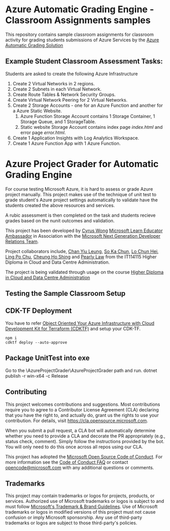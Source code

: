 # Azure Automatic Grading Engine - Classroom Assignments samples

This repository contains sample classroom assignments for classroom activity for grading students submissions of Azure Services by the [Azure Automatic Grading Solution](http://github.com/microsoft/azureautomaticgradingengine)

## Example Student Classroom Assessment Tasks:

Students are asked to create the following Azure Infrastructure 

1. Create 2 Virtual Networks in 2 regions.
2. Create 2 Subnets in each Virtual Network.
3. Create Route Tables & Network Security Groups.
4. Create Virtual Network Peering for 2 Virtual Networks.
5. Create 2 Storage Accounts - one for an Azure Function and another for a Azure Static Website.
    1. Azure Function Storage Account contains 1 Storage Container, 1 Storage Queue, and 1 StorageTable.
    2. Static website Storage Account contains index page *index.html* and error page *error.html*.
6. Create 1 Application Insights with Log Analytics Workspace.
7. Create 1 Azure Function App with 1 Azure Function.

# Azure Project Grader for Automatic Grading Engine 

For course testing Microsoft Azure, it is hard to assess or grade Azure project manually. This project makes use of the technique of unit test to grade student's Azure project settings automatically to validate have the students created the above resources and services.

A rubic assessment is then completed on the task and students recieve grades based on the nunit outcomes and validation. 

This project has been developed by [Cyrus Wong]( https://www.linkedin.com/in/cyruswong) [Microsoft Learn Educator Ambassador](https://docs.microsoft.com/learn/roles/educator/learn-for-educators-overview) in Association with the [Microsoft Next Generation Developer Relations Team](https://techcommunity.microsoft.com/t5/educator-developer-blog/bg-p/EducatorDeveloperBlog?WT.mc_id=academic-39457-leestott).

Project collaborators include, [Chan Yiu Leung](https://www.linkedin.com/in/hadeschan/), [So Ka Chun](https://www.linkedin.com/in/so-ka-chun-0643971a5/), [Lo Chun Hei](https://www.linkedin.com/in/chunhei-lo-86a9301b5/), [Ling Po Chu](https://www.linkedin.com/in/po-chu-ling-88392b1b5/), [Cheung Ho Shing](https://www.linkedin.com/in/cheunghoshing/) and [Pearly Law](https://www.linkedin.com/in/mei-ching-pearly-jean-law-172707171/) from the IT114115 Higher Diploma in Cloud and Data Centre Administration.

The project is being validated through usage on the course [Higher Diploma in Cloud and Data Centre Administration](https://www.vtc.edu.hk/admission/en/programme/it114115-higher-diploma-in-cloud-and-data-centre-administration/)

## Testing the Sample Classroom Setup 

## CDK-TF Deployment 
You have to refer [Object Oriented Your Azure Infrastructure with Cloud Development Kit for Terraform (CDKTF)](https://techcommunity.microsoft.com/t5/educator-developer-blog/object-oriented-your-azure-infrastructure-with-cloud-development/ba-p/3474715) and setup your CDK-TF.
```
npm i
cdktf deploy --auto-approve
```


## Package UnitTest into exe
Go to the \AzureProjectGrader\AzureProjectGrader path and run.
dotnet publish -r win-x64 -c Release


## Contributing

This project welcomes contributions and suggestions.  Most contributions require you to agree to a
Contributor License Agreement (CLA) declaring that you have the right to, and actually do, grant us
the rights to use your contribution. For details, visit https://cla.opensource.microsoft.com.

When you submit a pull request, a CLA bot will automatically determine whether you need to provide
a CLA and decorate the PR appropriately (e.g., status check, comment). Simply follow the instructions
provided by the bot. You will only need to do this once across all repos using our CLA.

This project has adopted the [Microsoft Open Source Code of Conduct](https://opensource.microsoft.com/codeofconduct/).
For more information see the [Code of Conduct FAQ](https://opensource.microsoft.com/codeofconduct/faq/) or
contact [opencode@microsoft.com](mailto:opencode@microsoft.com) with any additional questions or comments.

## Trademarks

This project may contain trademarks or logos for projects, products, or services. Authorized use of Microsoft 
trademarks or logos is subject to and must follow 
[Microsoft's Trademark & Brand Guidelines](https://www.microsoft.com/en-us/legal/intellectualproperty/trademarks/usage/general).
Use of Microsoft trademarks or logos in modified versions of this project must not cause confusion or imply Microsoft sponsorship.
Any use of third-party trademarks or logos are subject to those third-party's policies.
